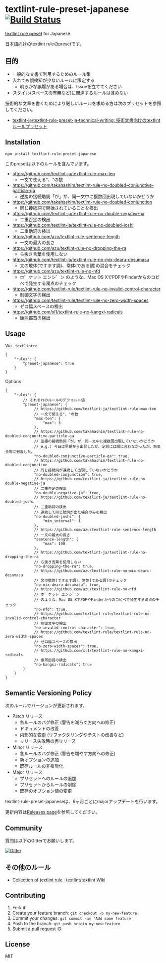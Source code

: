 # textlint-rule-preset-japanese [![Build Status](https://travis-ci.org/textlint-ja/textlint-rule-preset-japanese.svg?branch=master)](https://travis-ci.org/textlint-ja/textlint-rule-preset-japanese)

[textlint rule preset](https://github.com/textlint/textlint/blob/master/docs/rule-preset.md "preset") for Japanese.

日本語向けのtextlint ruleのpresetです。

## 目的

- 一般的な文書で利用するためのルール集
- 入れても誤検知が少ないルールに限定する
    - 明らかな誤爆がある場合は、Issueを立ててください
- スタイル(スペースの有無など)に関連するルールは含めない

技術的な文章を書くためにより厳しいルールを求める方は次のプリセットを参照してください。

- [textlint-ja/textlint-rule-preset-ja-technical-writing: 技術文書向けのtextlintルールプリセット](https://github.com/textlint-ja/textlint-rule-preset-ja-technical-writing)

## Installation

    npm install textlint-rule-preset-japanese

このpresetは以下のルールを含んでいます。

- https://github.com/textlint-ja/textlint-rule-max-ten
    - 一文で使える"、"の数
- https://github.com/takahashim/textlint-rule-no-doubled-conjunctive-particle-ga
    - 逆接の接続助詞「が」が、同一文中に複数回出現していないかどうか
- https://github.com/takahashim/textlint-rule-no-doubled-conjunction
    - 同じ接続詞で開始されていることを検出
- https://github.com/textlint-ja/textlint-rule-no-double-negative-ja
    - 二重否定の検出
- https://github.com/textlint-ja/textlint-rule-no-doubled-joshi
    - 二重助詞の検出
- https://github.com/azu/textlint-rule-sentence-length
    - 一文の最大の長さ
- https://github.com/azu/textlint-rule-no-dropping-the-ra
    - ら抜き言葉を使用しない
- https://github.com/textlint-ja/textlint-rule-no-mix-dearu-desumasu
    - 文の敬体(ですます調)、常体(である調)の混合をチェック
- https://github.com/azu/textlint-rule-no-nfd
    - ホ゜ケット エンシ゛ン のような、Mac OS XでPDFやFinderからのコピペで発生する濁点のチェック
- https://github.com/textlint-rule/textlint-rule-no-invalid-control-character
    - 制御文字の検出
- https://github.com/textlint-rule/textlint-rule-no-zero-width-spaces
    - ゼロ幅スペースの検出
- https://github.com/xl1/textlint-rule-no-kangxi-radicals
    - 康煕部首の検出

## Usage

Via `.textlintrc`

```json5
{
    "rules": {
        "preset-japanese": true
    }
}
```

Options

```json5
{
    "rules": {
        // それぞれのルールのデフォルト値
        "preset-japanese": {
             // https://github.com/textlint-ja/textlint-rule-max-ten
             // 一文で使える"、"の数
             "max-ten": {
                 "max": 3
             },
             // https://github.com/takahashim/textlint-rule-no-doubled-conjunctive-particle-ga
             // 逆接の接続助詞「が」が、同一文中に複数回出現していないかどうか
             // e.g.) 今日は早朝から出発したが、定刻には間に合わなかったが、無事会場に到着した。
             "no-doubled-conjunctive-particle-ga": true,
             // https://github.com/takahashim/textlint-rule-no-doubled-conjunction
             // 同じ接続詞が連続して出現していないかどうか
             "no-doubled-conjunction": true,
             // https://github.com/textlint-ja/textlint-rule-no-double-negative-ja
             // 二重否定の検出
             "no-double-negative-ja": true,
             // https://github.com/textlint-ja/textlint-rule-no-doubled-joshi
             // 二重助詞の検出
             // 連続して同じ助詞が出た場合のみを検出
             "no-doubled-joshi": {
                 "min_interval": 1
             },
             // https://github.com/azu/textlint-rule-sentence-length
             // 一文の最大の長さ
             "sentence-length": {
                 "max": 100
             },
             // https://github.com/textlint-ja/textlint-rule-no-dropping-the-ra
             // ら抜き言葉を使用しない
             "no-dropping-the-ra": true,
             // https://github.com/azu/textlint-rule-no-mix-dearu-desumasu
             // 文の敬体(ですます調)、常体(である調)のチェック
             "no-mix-dearu-desumasu": true,
             // https://github.com/azu/textlint-rule-no-nfd
             // ホ゜ケット エンシ゛ン
             // のような、Mac OS XでPDFやFinderからのコピペで発生する濁点のチェック
             "no-nfd": true,
             // https://github.com/textlint-rule/textlint-rule-no-invalid-control-character
             // 制御文字の検出
             "no-invalid-control-character": true,
             // https://github.com/textlint-rule/textlint-rule-no-zero-width-spaces
             // ゼロ幅スペースの検出
             "no-zero-width-spaces": true,
             // https://github.com/xl1/textlint-rule-no-kangxi-radicals
             // 康煕部首の検出
             "no-kangxi-radicals": true
        }
    }
}
```

## Semantic Versioning Policy

次のルールでバージョンが更新されます。

- Patch リリース
    - 各ルールのバグ修正 (警告を減らす方向への修正)
    - ドキュメントの改善
    - 内部的な変更 (リファクタリングやテストの改善など)
    - リリース失敗時の再リリース
- Minor リリース
    - 各ルールのバグ修正 (警告を増やす方向への修正)
    - 新オプションの追加
    - 既存ルールの非推奨化
- Major リリース
    - プリセットへのルールの追加
    - プリセットからルールの削除
    - 既存のオプション値の変更

textlint-rule-preset-japaneseは、6ヶ月ごとにmajorアップデートを行います。

更新内容は[Releases page](https://github.com/textlint-ja/textlint-rule-preset-japanese/releases)を参照してください。

## Community

質問は以下のGitterでお願いします。

[![Gitter](https://badges.gitter.im/textlint-ja/textlint-ja.svg)](https://gitter.im/textlint-ja/textlint-ja)

## その他のルール

- [Collection of textlint rule · textlint/textlint Wiki](https://github.com/textlint/textlint/wiki/Collection-of-textlint-rule)

## Contributing

1. Fork it!
2. Create your feature branch: `git checkout -b my-new-feature`
3. Commit your changes: `git commit -am 'Add some feature'`
4. Push to the branch: `git push origin my-new-feature`
5. Submit a pull request :D

## License

MIT
